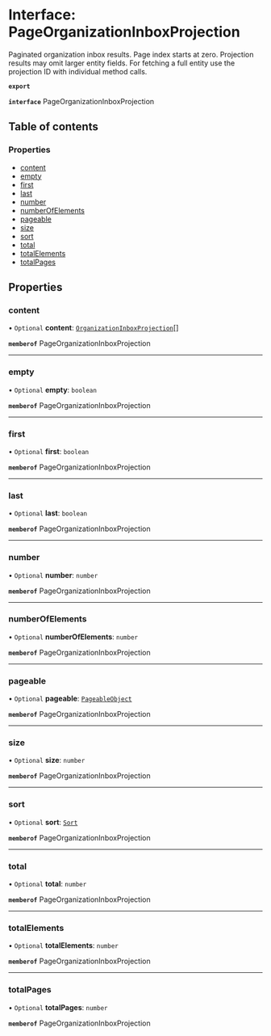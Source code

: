 # Interface: PageOrganizationInboxProjection

Paginated organization inbox results. Page index starts at zero. Projection results may omit larger entity fields. For fetching a full entity use the projection ID with individual method calls.

**`export`**

**`interface`** PageOrganizationInboxProjection

## Table of contents

### Properties

- [content](PageOrganizationInboxProjection.md#content)
- [empty](PageOrganizationInboxProjection.md#empty)
- [first](PageOrganizationInboxProjection.md#first)
- [last](PageOrganizationInboxProjection.md#last)
- [number](PageOrganizationInboxProjection.md#number)
- [numberOfElements](PageOrganizationInboxProjection.md#numberofelements)
- [pageable](PageOrganizationInboxProjection.md#pageable)
- [size](PageOrganizationInboxProjection.md#size)
- [sort](PageOrganizationInboxProjection.md#sort)
- [total](PageOrganizationInboxProjection.md#total)
- [totalElements](PageOrganizationInboxProjection.md#totalelements)
- [totalPages](PageOrganizationInboxProjection.md#totalpages)

## Properties

### content

• `Optional` **content**: [`OrganizationInboxProjection`](OrganizationInboxProjection.md)[]

**`memberof`** PageOrganizationInboxProjection

___

### empty

• `Optional` **empty**: `boolean`

**`memberof`** PageOrganizationInboxProjection

___

### first

• `Optional` **first**: `boolean`

**`memberof`** PageOrganizationInboxProjection

___

### last

• `Optional` **last**: `boolean`

**`memberof`** PageOrganizationInboxProjection

___

### number

• `Optional` **number**: `number`

**`memberof`** PageOrganizationInboxProjection

___

### numberOfElements

• `Optional` **numberOfElements**: `number`

**`memberof`** PageOrganizationInboxProjection

___

### pageable

• `Optional` **pageable**: [`PageableObject`](PageableObject.md)

**`memberof`** PageOrganizationInboxProjection

___

### size

• `Optional` **size**: `number`

**`memberof`** PageOrganizationInboxProjection

___

### sort

• `Optional` **sort**: [`Sort`](Sort.md)

**`memberof`** PageOrganizationInboxProjection

___

### total

• `Optional` **total**: `number`

**`memberof`** PageOrganizationInboxProjection

___

### totalElements

• `Optional` **totalElements**: `number`

**`memberof`** PageOrganizationInboxProjection

___

### totalPages

• `Optional` **totalPages**: `number`

**`memberof`** PageOrganizationInboxProjection
